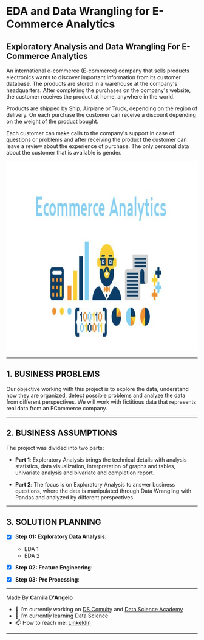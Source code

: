 # **EDA and Data Wrangling for E-Commerce Analytics**

## Exploratory Analysis and Data Wrangling For E-Commerce Analytics

An international e-commerce (E-commerce) company that sells products electronics wants to discover important information from its customer database.
The products are stored in a warehouse at the company's headquarters. After completing the purchases on the company's website, the customer receives the product at home, anywhere in the world.

Products are shipped by Ship, Airplane or Truck, depending on the region of delivery.
On each purchase the customer can receive a discount depending on the weight of the product bought. 

Each customer can make calls to the company's support in case of questions or problems and after receiving the product the customer can leave a review about the experience of purchase.
The only personal data about the customer that is available is gender.

<div align="center">
<p float="left">
    <img src="/images/ecommerce.jpg" width="750" height="500"/>
</p>
</div>

***
## 1. BUSINESS PROBLEMS

Our objective working with this project is to explore the data, understand how they are organized, detect possible problems and analyze the data from different perspectives.
We will work with fictitious data that represents real data from an ECommerce company.
 
***
## 2. BUSINESS ASSUMPTIONS

The project was divided into two parts:

 * **Part 1**:  Exploratory Analysis brings the technical details with analysis statistics, data visualization, interpretation of graphs and tables, univariate analysis and bivariate and completion report.

 * **Part 2**: The focus is on Exploratory Analysis to answer business questions, where the data is manipulated through Data Wrangling with Pandas and analyzed by different perspectives.

***
## 3. SOLUTION PLANNING

- [x] **Step 01:** **Exploratory Data Analysis**:

	* EDA 1
	* EDA 2

- [x] **Step 02:** **Feature Engineering**:


- [x] **Step 03:** **Pre Processing**:

***

Made By **Camila D'Angelo**

- 🔭 I’m currently working on [DS Comuity](https://www.comunidadedatascience.com/) and [Data Science Academy](https://www.datascienceacademy.com.br/bundle/formacao-cientista-de-dados)
- 🌱 I’m currently learning Data Science
- 📫 How to reach me:  [LinkeldIn](https://www.linkedin.com/in/camiladangelotempesta/)

***
